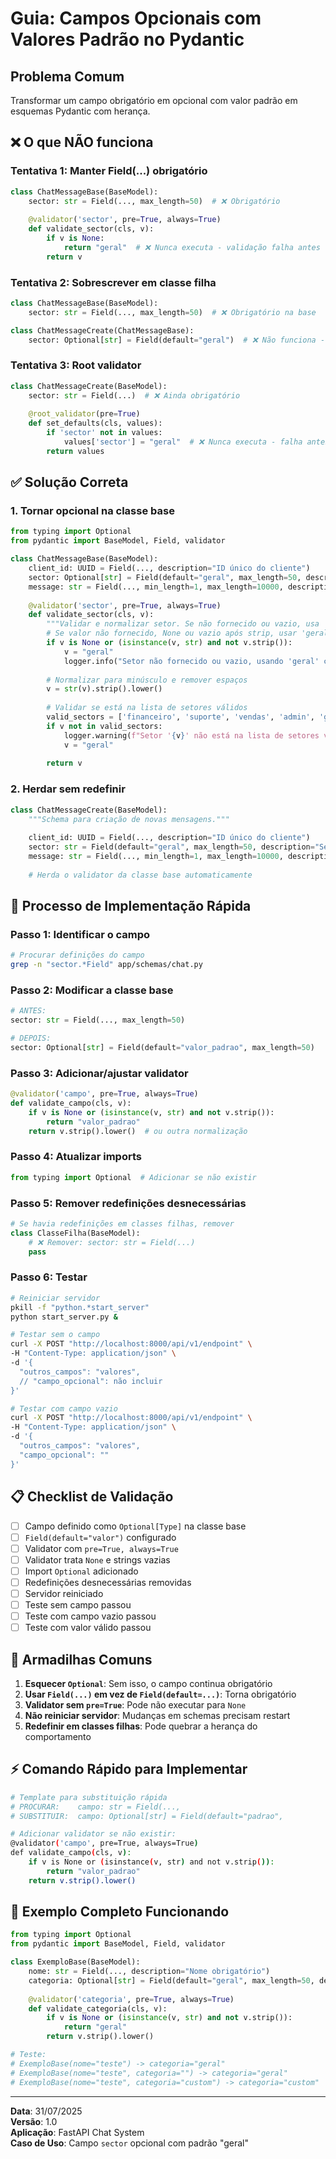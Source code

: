 # Guia: Campos Opcionais com Valores Padrão no Pydantic

## Problema Comum
Transformar um campo obrigatório em opcional com valor padrão em esquemas Pydantic com herança.

## ❌ O que NÃO funciona

### Tentativa 1: Manter Field(...) obrigatório
```python
class ChatMessageBase(BaseModel):
    sector: str = Field(..., max_length=50)  # ❌ Obrigatório
    
    @validator('sector', pre=True, always=True)
    def validate_sector(cls, v):
        if v is None:
            return "geral"  # ❌ Nunca executa - validação falha antes
        return v
```

### Tentativa 2: Sobrescrever em classe filha
```python
class ChatMessageBase(BaseModel):
    sector: str = Field(..., max_length=50)  # ❌ Obrigatório na base

class ChatMessageCreate(ChatMessageBase):
    sector: Optional[str] = Field(default="geral")  # ❌ Não funciona - herda obrigatoriedade
```

### Tentativa 3: Root validator
```python
class ChatMessageCreate(BaseModel):
    sector: str = Field(...)  # ❌ Ainda obrigatório
    
    @root_validator(pre=True)
    def set_defaults(cls, values):
        if 'sector' not in values:
            values['sector'] = "geral"  # ❌ Nunca executa - falha antes
        return values
```

## ✅ Solução Correta

### 1. Tornar opcional na classe base
```python
from typing import Optional
from pydantic import BaseModel, Field, validator

class ChatMessageBase(BaseModel):
    client_id: UUID = Field(..., description="ID único do cliente")
    sector: Optional[str] = Field(default="geral", max_length=50, description="Setor do atendimento")
    message: str = Field(..., min_length=1, max_length=10000, description="Mensagem do cliente")
    
    @validator('sector', pre=True, always=True)
    def validate_sector(cls, v):
        """Validar e normalizar setor. Se não fornecido ou vazio, usa 'geral'."""
        # Se valor não fornecido, None ou vazio após strip, usar 'geral'
        if v is None or (isinstance(v, str) and not v.strip()):
            v = "geral"
            logger.info("Setor não fornecido ou vazio, usando 'geral' como padrão")
        
        # Normalizar para minúsculo e remover espaços
        v = str(v).strip().lower()
        
        # Validar se está na lista de setores válidos
        valid_sectors = ['financeiro', 'suporte', 'vendas', 'admin', 'geral']
        if v not in valid_sectors:
            logger.warning(f"Setor '{v}' não está na lista de setores válidos: {valid_sectors}, usando 'geral'")
            v = "geral"
        
        return v
```

### 2. Herdar sem redefinir
```python
class ChatMessageCreate(BaseModel):
    """Schema para criação de novas mensagens."""
    
    client_id: UUID = Field(..., description="ID único do cliente")
    sector: str = Field(default="geral", max_length=50, description="Setor do atendimento")
    message: str = Field(..., min_length=1, max_length=10000, description="Mensagem do cliente")
    
    # Herda o validator da classe base automaticamente
```

## 🔧 Processo de Implementação Rápida

### Passo 1: Identificar o campo
```bash
# Procurar definições do campo
grep -n "sector.*Field" app/schemas/chat.py
```

### Passo 2: Modificar a classe base
```python
# ANTES:
sector: str = Field(..., max_length=50)

# DEPOIS:
sector: Optional[str] = Field(default="valor_padrao", max_length=50)
```

### Passo 3: Adicionar/ajustar validator
```python
@validator('campo', pre=True, always=True)
def validate_campo(cls, v):
    if v is None or (isinstance(v, str) and not v.strip()):
        return "valor_padrao"
    return v.strip().lower()  # ou outra normalização
```

### Passo 4: Atualizar imports
```python
from typing import Optional  # Adicionar se não existir
```

### Passo 5: Remover redefinições desnecessárias
```python
# Se havia redefinições em classes filhas, remover
class ClasseFilha(BaseModel):
    # ❌ Remover: sector: str = Field(...)
    pass
```

### Passo 6: Testar
```bash
# Reiniciar servidor
pkill -f "python.*start_server"
python start_server.py &

# Testar sem o campo
curl -X POST "http://localhost:8000/api/v1/endpoint" \
-H "Content-Type: application/json" \
-d '{
  "outros_campos": "valores",
  // "campo_opcional": não incluir
}'

# Testar com campo vazio
curl -X POST "http://localhost:8000/api/v1/endpoint" \
-H "Content-Type: application/json" \
-d '{
  "outros_campos": "valores",
  "campo_opcional": ""
}'
```

## 📋 Checklist de Validação

- [ ] Campo definido como `Optional[Type]` na classe base
- [ ] `Field(default="valor")` configurado
- [ ] Validator com `pre=True, always=True`
- [ ] Validator trata `None` e strings vazias
- [ ] Import `Optional` adicionado
- [ ] Redefinições desnecessárias removidas
- [ ] Servidor reiniciado
- [ ] Teste sem campo passou
- [ ] Teste com campo vazio passou
- [ ] Teste com valor válido passou

## 🚨 Armadilhas Comuns

1. **Esquecer `Optional`**: Sem isso, o campo continua obrigatório
2. **Usar `Field(...)` em vez de `Field(default=...)`**: Torna obrigatório
3. **Validator sem `pre=True`**: Pode não executar para `None`
4. **Não reiniciar servidor**: Mudanças em schemas precisam restart
5. **Redefinir em classes filhas**: Pode quebrar a herança do comportamento

## ⚡ Comando Rápido para Implementar

```bash
# Template para substituição rápida
# PROCURAR:    campo: str = Field(..., 
# SUBSTITUIR:  campo: Optional[str] = Field(default="padrao", 

# Adicionar validator se não existir:
@validator('campo', pre=True, always=True)
def validate_campo(cls, v):
    if v is None or (isinstance(v, str) and not v.strip()):
        return "valor_padrao"
    return v.strip().lower()
```

## 📝 Exemplo Completo Funcionando

```python
from typing import Optional
from pydantic import BaseModel, Field, validator

class ExemploBase(BaseModel):
    nome: str = Field(..., description="Nome obrigatório")
    categoria: Optional[str] = Field(default="geral", max_length=50, description="Categoria opcional")
    
    @validator('categoria', pre=True, always=True)
    def validate_categoria(cls, v):
        if v is None or (isinstance(v, str) and not v.strip()):
            return "geral"
        return v.strip().lower()

# Teste:
# ExemploBase(nome="teste") -> categoria="geral"
# ExemploBase(nome="teste", categoria="") -> categoria="geral"  
# ExemploBase(nome="teste", categoria="custom") -> categoria="custom"
```

---

**Data**: 31/07/2025  
**Versão**: 1.0  
**Aplicação**: FastAPI Chat System  
**Caso de Uso**: Campo `sector` opcional com padrão "geral"
